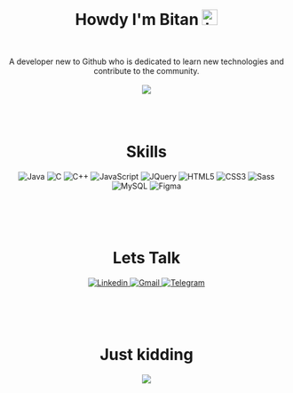 <h1 align="center">
 Howdy I'm Bitan <img src="https://user-images.githubusercontent.com/1303154/88677602-1635ba80-d120-11ea-84d8-d263ba5fc3c0.gif" width="28px" alt="hi" border-radius="50%">
</h1>
<br>

<p align="center">
  A developer new to Github who is dedicated to learn new technologies and contribute to the community. 
<br>
  <br>
<img src="https://media.giphy.com/media/l0HlNaQ6gWfllcjDO/giphy.gif" >
</p>

<br>
<br>

<h1 align="center">Skills</h2>

<p align="center">
<img alt="Java" src="https://img.shields.io/badge/java-%23ED8B00.svg?style=for-the-badge&labelColor=black&logo=java&logoColor=white"/>

<img alt="C" src="https://img.shields.io/badge/c-03599C?style=for-the-badge&labelColor=black&logo=c&logoColor=white"/>

<img alt="C++" src="https://img.shields.io/badge/c++-9C033A?style=for-the-badge&labelColor=black&logo=c%2B%2B&logoColor=white"/>

<img alt="JavaScript" src="https://img.shields.io/badge/javascript-DFB317?style=for-the-badge&labelColor=black&logo=javascript&logoColor=yellow"/>
  
<img alt="JQuery" src="https://img.shields.io/badge/JQuery-2489BA?style=for-the-badge&labelColor=black&logo=JQuery&logoColor=white"/>

<img alt="HTML5" src="https://img.shields.io/badge/html5-%23E34F26.svg?style=for-the-badge&labelColor=black&logo=html5&logoColor=white"/>

<img alt="CSS3" src="https://img.shields.io/badge/css3-%231572B6.svg?style=for-the-badge&labelColor=black&logo=css3&logoColor=white"/>

<img alt="Sass" src="https://img.shields.io/badge/Sass-D36786?style=for-the-badge&labelColor=black&logo=Sass&logoColor=white"/>




<img alt="MySQL" src="https://img.shields.io/badge/MySQL-DE8A00?style=for-the-badge&labelColor=black&logo=MySQL&logoColor=white"/>
<img alt="Figma" src="https://img.shields.io/badge/Figma-A259FF?style=for-the-badge&labelColor=black&logo=Figma&logoColor=white"/>



</p>


<br>
<br>
<br>

<h1 align="center">Lets Talk</h1>

<p align="center">

  <a href="https://www.linkedin.com/in/bitan-banerjee">
<img  alt="Linkedin" src="https://img.shields.io/badge/Linkdin-0A66C2?style=for-the-badge&labelColor=black&logo=Linkedin&logoColor=white"/>
  </a>

  <a href="mailto:bitanbanerjee06@gmail.com">
<img  alt="Gmail" src="https://img.shields.io/badge/Gmail-EA4335?style=for-the-badge&labelColor=black&logo=Gmail&logoColor=white"/>
  </a>
  
  
<a href="https://t.me/Bitan_Banerjee_Official" >
<img  alt="Telegram" src="https://img.shields.io/badge/Telegram-0A66C2?style=for-the-badge&labelColor=black&logo=Telegram&logoColor=white"/>
  </a>
</p>

<br>
<br>
<br>

<h1 align="center">Just kidding</h2>
<p align="center"><img src="https://readme-jokes.vercel.app/api"/></p>

